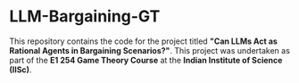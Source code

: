 # LLM-Bargaining-GT
This repository contains the code for the project titled **"Can LLMs Act as Rational Agents in Bargaining Scenarios?"**. This project was undertaken as part of the **E1 254 Game Theory Course** at the **Indian Institute of Science (IISc)**.
